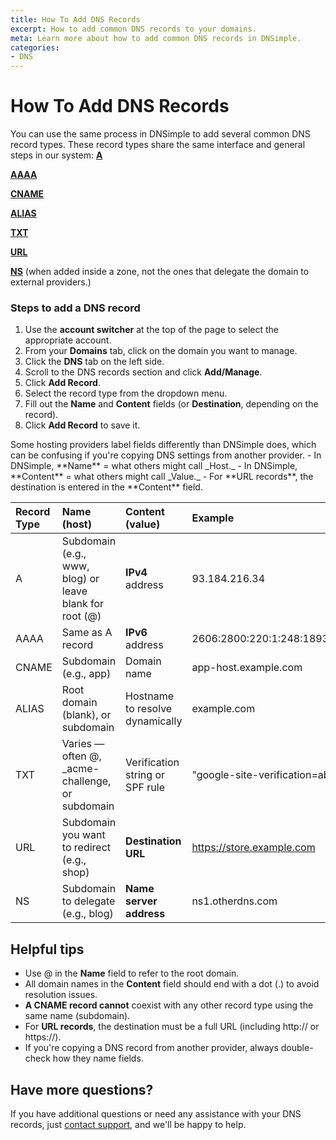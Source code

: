 ```yaml
---
title: How To Add DNS Records
excerpt: How to add common DNS records to your domains.
meta: Learn more about how to add common DNS records in DNSimple.
categories:
- DNS
---
```


# How To Add DNS Records

You can use the same process in DNSimple to add several common DNS record types. These record types share the same interface and general steps in our system:
[**A**](/articles/a-record/)

[**AAAA**](/articles/aaaa-record/)

[**CNAME**](/articles/cname-record/)

[**ALIAS**](/articles/alias-record/)

[**TXT**](/articles/txt-record/)

[**URL**](/articles/url-record/)

[**NS**](/articles/ns-record/) (when added inside a zone, not the ones that delegate the domain to external providers.)

### Steps to add a DNS record

1. Use the **account switcher** at the top of the page to select the appropriate account.
1. From your **Domains** tab, click on the domain you want to manage.
1. Click the **DNS** tab on the left side.
1. Scroll to the DNS records section and click **Add/Manage**.
1. Click **Add Record**.
1. Select the record type from the dropdown menu.
1. Fill out the **Name** and **Content** fields (or **Destination**, depending on the record).
1. Click **Add Record** to save it.

<note>
Some hosting providers label fields differently than DNSimple does, which can be confusing if you're copying DNS settings from another provider.
- In DNSimple, **Name** = what others might call _Host._
- In DNSimple, **Content** = what others might call _Value._
- For **URL records**, the destination is entered in the **Content** field.
</note>

| Record Type | Name (host) | Content (value)| Example|
|:------------|:------------|:---------------|:-------|
| A | Subdomain (e.g., www, blog) or leave blank for root (@) |**IPv4** address|93.184.216.34|
|AAAA|Same as A record|**IPv6** address	| 2606:2800:220:1:248:1893:25c8:1946|
|CNAME|Subdomain (e.g., app)|Domain name|app-host.example.com|
|ALIAS|Root domain (blank), or subdomain|Hostname to resolve dynamically|example.com|
|TXT|Varies — often @, _acme-challenge, or subdomain|Verification string or SPF rule|"google-site-verification=abc123"|
|URL|Subdomain you want to redirect (e.g., shop)|**Destination URL**|https://store.example.com|
|NS|Subdomain to delegate (e.g., blog)|**Name server address**|ns1.otherdns.com|

## Helpful tips
- Use @ in the **Name** field to refer to the root domain.
- All domain names in the **Content** field should end with a dot (.) to avoid resolution issues.
- **A CNAME record cannot** coexist with any other record type using the same name (subdomain).
- For **URL records**, the destination must be a full URL (including http:// or https://).
- If you're copying a DNS record from another provider, always double-check how they name fields.

## Have more questions?
If you have additional questions or need any assistance with your DNS records, just [contact support](https://dnsimple.com/feedback), and we'll be happy to help.
